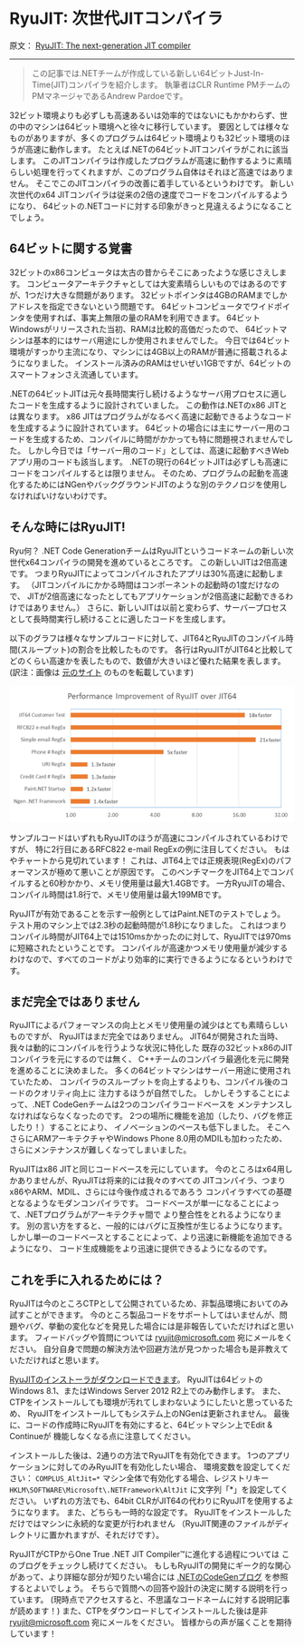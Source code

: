 # RyuJIT: 次世代JITコンパイラ

原文： [RyuJIT: The next-generation JIT compiler][link01]

----

> この記事では.NETチームが作成している新しい64ビットJust-In-Time(JIT)コンパイラを紹介します。
> 執筆者はCLR Runtime PMチームのPMマネージャであるAndrew Pardoeです。

32ビット環境よりも必ずしも高速あるいは効率的ではないにもかかわらず、世の中のマシンは64ビット環境へと徐々に移行しています。
要因としては様々なものがありますが、多くのプログラムは64ビット環境よりも32ビット環境のほうが高速に動作します。
たとえば.NETの64ビットJITコンパイラがこれに該当します。
このJITコンパイラは作成したプログラムが高速に動作するように素晴らしい処理を行ってくれますが、このプログラム自体はそれほど高速ではありません。
そこでこのJITコンパイラの改善に着手しているというわけです。
新しい次世代のx64 JITコンパイラは従来の2倍の速度でコードをコンパイルするようになり、
64ビットの.NETコードに対する印象がきっと見違えるようになることでしょう。

## 64ビットに関する覚書

32ビットのx86コンピュータは太古の昔からそこにあったような感じさえします。
コンピュータアーキテクチャとしては大変素晴らしいものではあるのですが、1つだけ大きな問題があります。
32ビットポインタは4GBのRAMまでしかアドレスを指定できないという問題です。
64ビットコンピュータでワイドポインタを使用すれば、事実上無限の量のRAMを利用できます。
64ビットWindowsがリリースされた当初、RAMは比較的高価だったので、
64ビットマシンは基本的にはサーバ用途にしか使用されませんでした。
今日では64ビット環境がすっかり主流になり、マシンには4GB以上のRAMが普通に搭載されるようになりました。
インストール済みのRAMはせいぜい1GBですが、64ビットのスマートフォンさえ流通しています。

.NETの64ビットJITは元々長時間実行し続けるようなサーバ用プロセスに適したコードを生成するように設計されていました。
この動作は.NETのx86 JITとは異なります。
x86 JITはプログラムがなるべく高速に起動できるようなコードを生成するように設計されています。
64ビットの場合には主にサーバー用のコードを生成するため、コンパイルに時間がかかっても特に問題視されませんでした。
しかし今日では「サーバー用のコード」としては、高速に起動すべきWebアプリ用のコードも該当します。
.NETの現行の64ビットJITは必ずしも高速にコードをコンパイルするとは限りません。
そのため、プログラムの起動を高速化するためにはNGenやバックグラウンドJITのような別のテクノロジを使用しなければいけないわけです。

## そんな時にはRyuJIT!

Ryu何？
.NET Code GenerationチームはRyuJITというコードネームの新しい次世代x64コンパイラの開発を進めているところです。
この新しいJITは2倍高速です。
つまりRyuJITによってコンパイルされたアプリは30%高速に起動します。
（JITコンパイルにかかる時間はコンポーネントの起動時の1度だけなので、
JITが2倍高速になったとしてもアプリケーションが2倍高速に起動できるわけではありません。）
さらに、新しいJITは以前と変わらず、サーバープロセスとして長時間実行し続けることに適したコードを生成します。

以下のグラフは様々なサンプルコードに対して、JIT64とRyuJITのコンパイル時間(スループット)の割合を比較したものです。
各行はRyuJITがJIT64と比較してどのくらい高速かを表したもので、数値が大きいほど優れた結果を表します。
(訳注：画像は [元のサイト][link01] のものを転載しています)

![JIT64に対するRyuJITのパフォーマンス改善結果][link02]

サンプルコードはいずれもRyuJITのほうが高速にコンパイルされているわけですが、
特に2行目にあるRFC822 e-mail RegExの例に注目してください。
もはやチャートから見切れています！
これは、JIT64上では正規表現(RegEx)のパフォーマンスが極めて悪いことが原因です。
このベンチマークをJIT64上でコンパイルすると60秒かかり、メモリ使用量は最大1.4GBです。
一方RyuJITの場合、コンパイル時間は1.8行で、メモリ使用量は最大199MBです。

RyuJITが有効であることを示す一般例としてはPaint.NETのテストでしょう。
テスト用のマシン上では2.3秒の起動時間が1.8秒になりました。
これはつまりコンパイル時間がJIT64上では1510msかかったのに対して、RyuJITでは970msに短縮されたということです。
コンパイルが高速かつメモリ使用量が減少するわけなので、すべてのコードがより効率的に実行できるようになるというわけです。

## まだ完全ではありません

RyuJITによるパフォーマンスの向上とメモリ使用量の減少はとても素晴らしいものですが、
RyuJITはまだ完全ではありません。
JIT64が開発された当時、我々は動的にコンパイルを行うような状況に特化した
既存の32ビットx86のJITコンパイラを元にするのでは無く、
C++チームのコンパイラ最適化を元に開発を進めることに決めました。
多くの64ビットマシンはサーバー用途に使用されていたため、
コンパイラのスループットを向上するよりも、コンパイル後のコードのクオリティ向上に
注力するほうが自然でした。
しかしそうすることによって、.NET CodeGenチームは2つのコンパイラコードベースを
メンテナンスしなければならなくなったのです。
2つの場所に機能を追加（したり、バグを修正したり！）することにより、
イノベーションのペースも低下しました。
そこへさらにARMアーキテクチャやWindows Phone 8.0用のMDILも加わったため、
さらにメンテナンスが難しくなってしまいました。

RyuJITはx86 JITと同じコードベースを元にしています。
今のところはx64用しかありませんが、RyuJITは将来的には我々のすべての
JITコンパイラ、つまりx86やARM、MDIL、さらには今後作成されるであろう
コンパイラすべての基礎となるようなモダンコンパイラです。
コードベースが単一になることによって、.NETプログラムがアーキテクチャ間で
より整合性をとれるようになります。
別の言い方をすると、一般的にはバグに互換性が生じるようになります。
しかし単一のコードベースとすることによって、より迅速に新機能を追加できるようになり、
コード生成機能をより迅速に提供できるようになるのです。

## これを手に入れるためには？

RyuJITは今のところCTPとして公開されているため、非製品環境においてのみ試すことができます。
今のところ製品コードをサポートしてはいませんが、問題やバグ、挙動の変化などを発見した場合には是非報告していただければと思います。
フィードバッグや質問については ryujit@microsoft.com 宛にメールをください。
自分自身で問題の解決方法や回避方法が見つかった場合も是非教えていただければと思います。

[RyuJITのインストーラがダウンロードできます][link03]。
RyuJITは64ビットのWindows 8.1、またはWindows Server 2012 R2上でのみ動作します。
また、CTPをインストールしても環境が汚れてしまわないようにしたいと思っているため、
RyuJITをインストールしてもシステム上のNGenは更新されません。
最後に、コードの作成時にRyuJITを有効にすると、64ビットマシン上でEdit & Continueが
機能しなくなる点に注意してください。

インストールした後は、2通りの方法でRyuJITを有効化できます。
1つのアプリケーションに対してのみRyuJITを有効化したい場合、
環境変数を設定してください： ``COMPLUS_AltJit=*``
マシン全体で有効化する場合、レジストリキー ``HKLM\SOFTWARE\Microsoft\.NETFramework\AltJit`` に文字列「*」を設定してください。
いずれの方法でも、64bit CLRがJIT64の代わりにRyuJITを使用するようになります。
また、どちらも一時的な設定です。
RyuJITをインストールしただけではマシンに永続的な変更が行われません
（RyuJIT関連のファイルがディレクトリに置かれますが、それだけです）。

RyuJITがCTPからOne True .NET JIT Compiler&trade;に進化する過程については
このブログをチェックし続けてください。
もしもRyuJITの開発にギーク的な関心があって、より詳細な部分が知りたい場合には
[.NETのCodeGenブログ][link04] を参照するとよいでしょう。
そちらで質問への回答や設計の決定に関する説明を行っています。
(現時点でアクセスすると、不思議なコードネームに対する説明記事が読めます！)
また、CTPをダウンロードしてインストールした後は是非 ryujit@microsoft.com 宛にメールをください。
皆様からの声が届くことを期待しています！

[link01]: http://blogs.msdn.com/b/dotnet/archive/2013/09/30/ryujit-the-next-generation-jit-compiler.aspx "RyuJIT: The next-generation JIT compiler"
[link02]: img/Performance_Improvement_of_RyuJIT_over_JIT64.png
[link03]: http://aka.ms/RyuJIT "RyuJIT installer"
[link04]: http://blogs.msdn.com/b/clrcodegeneration/ ".NET CodeGen blog"
